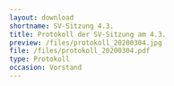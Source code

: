 ```yaml
---
layout: download
shortname: SV-Sitzung 4.3.
title: Protokoll der SV-Sitzung am 4.3.
preview: /files/protokoll_20200304.jpg
file: /files/protokoll_20200304.pdf
type: Protokoll
occasion: Vorstand
---
```

